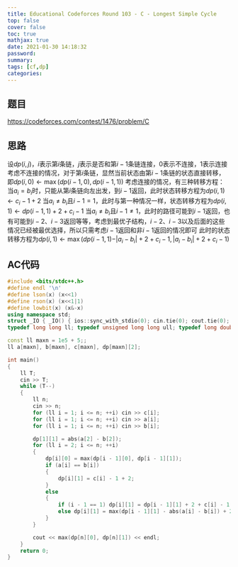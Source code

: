 ```yaml
---
title: Educational Codeforces Round 103 - C - Longest Simple Cycle
top: false
cover: false
toc: true
mathjax: true
date: 2021-01-30 14:18:32
password:
summary:
tags: [cf,dp]
categories:
---
```


## 题目
<!--more-->
https://codeforces.com/contest/1476/problem/C

## 思路
设$dp(i,j)$，$i$表示第$i$条链，$j$表示是否和第$i-1$条链连接，0表示不连接，1表示连接
考虑不连接的情况，对于第$i$条链，显然当前状态由第$i-1$条链的状态直接转移，即$dp(i,0)\leftarrow\max(dp(i-1,0),dp(i-1,1))$
考虑连接的情况，有三种转移方程：
当$a_i=b_i$时，只能从第$i$条链向左出发，到$i-1$返回，此时状态转移方程为$dp(i,1)\leftarrow c_i-1+2$
当$a_i\not=b_i$且$i-1=1$，此时与第一种情况一样，状态转移方程为$dp(i,1)\leftarrow dp(i-1,1)+2+c_i-1$
当$a_i\not=b_i$且$i-1\not=1$，此时的路径可能到$i-1$返回，也有可能到$i-2$、$i-3$返回等等，考虑到最优子结构，$i-2$、$i-3$以及后面的这些情况已经被最优选择，所以只需考虑$i-1$返回和非$i-1$返回的情况即可
此时的状态转移方程为$dp(i,1)\leftarrow\max(dp(i-1,1)-\vert a_i-b_i\vert+2+c_i-1,\vert a_i-b_i\vert+2+c_i-1)$

## AC代码
```c++
#include <bits/stdc++.h>
#define endl '\n'
#define lson(x) (x<<1)
#define rson(x) (x<<1|1)
#define lowbit(x) (x&-x)
using namespace std;
struct _IO { _IO() { ios::sync_with_stdio(0); cin.tie(0); cout.tie(0); } }_io;
typedef long long ll; typedef unsigned long long ull; typedef long double ld; typedef pair<ll, ll> pll;

const ll maxn = 1e5 + 5;;
ll a[maxn], b[maxn], c[maxn], dp[maxn][2];

int main()
{
    ll T;
    cin >> T;
    while (T--)
    {
        ll n;
        cin >> n;
        for (ll i = 1; i <= n; ++i) cin >> c[i];
        for (ll i = 1; i <= n; ++i) cin >> a[i];
        for (ll i = 1; i <= n; ++i) cin >> b[i];

        dp[1][1] = abs(a[2] - b[2]);
        for (ll i = 2; i <= n; ++i)
        {
            dp[i][0] = max(dp[i - 1][0], dp[i - 1][1]);
            if (a[i] == b[i])
            {
                dp[i][1] = c[i] - 1 + 2;
            }
            else
            {
                if (i - 1 == 1) dp[i][1] = dp[i - 1][1] + 2 + c[i] - 1;
                else dp[i][1] = max(dp[i - 1][1] - abs(a[i] - b[i]) + 2 + c[i] - 1, abs(a[i] - b[i]) + 2 + c[i] - 1);
            }
        }

        cout << max(dp[n][0], dp[n][1]) << endl;
    }
    return 0;
}
```